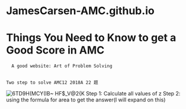 # JamesCarsen-AMC.github.io

# Things You Need to Know to get a Good Score in AMC 
						
	  A good website: Art of Problem Solving


	Two step to solve AMC12 2018A 22 题
![6TD9H(MCY(IB~ HF$_V@2{K](https://user-images.githubusercontent.com/70703379/138619236-43d74856-3861-4442-b59d-7401cab4ea8b.png)
	Step 1: Calculate all values of z
	Step 2: using the formula for area to get the answer(I will expand on this)

